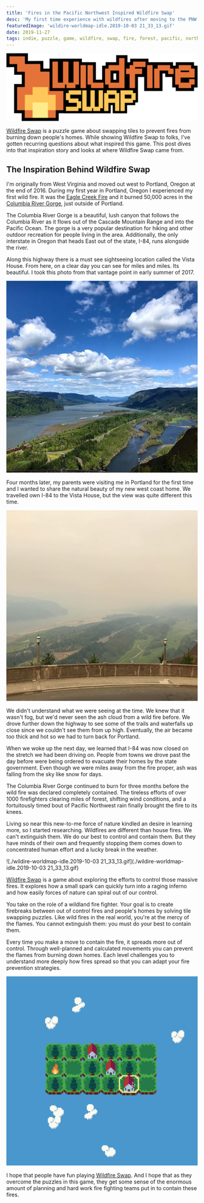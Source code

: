 ```yaml
---
title: 'Fires in the Pacific Northwest Inspired Wildfire Swap'
desc: 'My first time experience with wildfires after moving to the PNW.'
featuredImage: 'wildire-worldmap-idle.2019-10-03 21_33_13.gif'
date: 2019-11-27
tags: indie, puzzle, game, wildfire, swap, fire, forest, pacific, north, west, pnw, northwest
---
```


![./wildfire-title-with-logo-trimmed.png](./wildfire-title-with-logo-trimmed.png)

[Wildfire Swap](https://wildfire.fun) is a puzzle game about swapping tiles to prevent fires from burning down people's homes. While showing Wildfire Swap to folks, I've gotten recurring questions about what inspired this game. This post dives into that inspiration story and looks at where Wildfire Swap came from.

## The Inspiration Behind Wildfire Swap

I'm originally from West Virginia and moved out west to Portland, Oregon at the end of 2016. During my first year in Portland, Oregon I experienced my first wild fire. It was the [Eagle Creek Fire](https://en.wikipedia.org/wiki/Eagle_Creek_Fire) and it burned 50,000 acres in the [Columbia River Gorge](https://en.wikipedia.org/wiki/Columbia_River_Gorge), just outside of Portland.

The Columbia River Gorge is a beautiful, lush canyon that follows the Columbia River as it flows out of the Cascade Mountain Range and into the Pacific Ocean. The gorge is a very popular destination for hiking and other outdoor recreation for people living in the area. Additionally, the only interstate in Oregon that heads East out of the state, I-84, runs alongside the river.

Along this highway there is a must see sightseeing location called the Vista House. From here, on a clear day you can see for miles and miles. Its beautiful. I took this photo from that vantage point in early summer of 2017.

![./gorge_clear.jpg](./gorge_clear.jpg)

Four months later, my parents were visiting me in Portland for the first time and I wanted to share the natural beauty of my new west coast home. We travelled own I-84 to the Vista House, but the view was quite different this time.

![./gorge_smokey.jpg](./gorge_smokey.jpg)

We didn't understand what we were seeing at the time. We knew that it wasn't fog, but we'd never seen the ash cloud from a wild fire before. We drove further down the highway to see some of the trails and waterfalls up close since we couldn't see them from up high. Eventually, the air became too thick and hot so we had to turn back for Portland.

When we woke up the next day, we learned that I-84 was now closed on the stretch we had been driving on. People from towns we drove past the day before were being ordered to evacuate their homes by the state government. Even though we were miles away from the fire proper, ash was falling from the sky like snow for days.

The Columbia River Gorge continued to burn for three months before the wild fire was declared completely contained. The tireless efforts of over 1000 firefighters clearing miles of forest, shifting wind conditions, and a fortuitously timed bout of Pacific Northwest rain finally brought the fire to its knees.

Living so near this new-to-me force of nature kindled an desire in learning more, so I started researching. Wildfires are different than house fires. We can't extinguish them. We do our best to control and contain them. But they have minds of their own and frequently stopping them comes down to concentrated human effort and a lucky break in the weather.

![./wildire-worldmap-idle.2019-10-03 21_33_13.gif](./wildire-worldmap-idle.2019-10-03 21_33_13.gif)

[Wildfire Swap](https://wildfire.fun) is a game about exploring the efforts to control those massive fires. It explores how a small spark can quickly turn into a raging inferno and how easily forces of nature can spiral out of our control.

You take on the role of a wildland fire fighter. Your goal is to create firebreaks between out of control fires and people's homes by solving tile swapping puzzles. Like wild fires in the real world, you're at the mercy of the flames. You cannot extinguish them: you must do your best to contain them.

Every time you make a move to contain the fire, it spreads more out of control. Through well-planned and calculated movements you can prevent the flames from burning down homes. Each level challenges you to understand more deeply how fires spread so that you can adapt your fire prevention strategies.

![./wildfire-rectangle-solved.2019-05-31_19_15_59.gif](./wildfire-rectangle-solved.2019-05-31_19_15_59.gif)

I hope that people have fun playing [Wildfire Swap](https://wildfire.fun). And I hope that as they overcome the puzzles in this game, they get some sense of the enormous amount of planning and hard work fire fighting teams put in to contain these fires.
